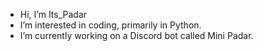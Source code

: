 - Hi, I’m Its_Padar
- I’m interested in coding, primarily in Python.
- I’m currently working on a Discord bot called Mini Padar.
